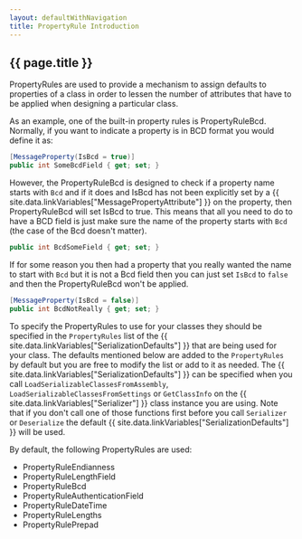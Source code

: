 ```yaml
---
layout: defaultWithNavigation
title: PropertyRule Introduction
---
```

## {{ page.title }}

PropertyRules are used to provide a mechanism to assign defaults to properties of a class in order to lessen
the number of attributes that have to be applied when designing a particular class.  

As an example, one of the built-in property rules is <makeLink>PropertyRuleBcd</makeLink>.  Normally, if you want to indicate a property is in BCD format
you would define it as:

```csharp
[MessageProperty(IsBcd = true)]
public int SomeBcdField { get; set; }
```

However, the <makeLink>PropertyRuleBcd</makeLink> is designed to check if a property name starts with `Bcd` and if it does and IsBcd has not been 
explicitly set by a {{ site.data.linkVariables["MessagePropertyAttribute"] }} on the property, then <makeLink>PropertyRuleBcd</makeLink> will set IsBcd to true.  This means that
all you need to do to have a BCD field is just make sure the name of the property starts with `Bcd` (the case of the Bcd doesn't matter).

```csharp
public int BcdSomeField { get; set; }
```

If for some reason you then had a property that you really wanted the name to start with `Bcd` but it is not a Bcd field then you 
can just set `IsBcd` to `false` and then the <makeLink>PropertyRuleBcd</makeLink> won't be applied.

```csharp
[MessageProperty(IsBcd = false)]
public int BcdNotReally { get; set; }
```

To specify the PropertyRules to use for your classes they should be specified in the `PropertyRules` list of the {{ site.data.linkVariables["SerializationDefaults"] }}
that are being used for your class.  The defaults mentioned below are added to the `PropertyRules` by default but you are free to modify the list or add to it as needed.
The {{ site.data.linkVariables["SerializationDefaults"] }} can be specified when you call `LoadSerializableClassesFromAssembly`, `LoadSerializableClassesFromSettings` or `GetClassInfo` on the 
{{ site.data.linkVariables["Serializer"] }} class instance you are using.  Note that if you don't call one of those functions first before you call `Serializer` or `Deserialize` the
default {{ site.data.linkVariables["SerializationDefaults"] }} will be used.

By default, the following PropertyRules are used:

* <makeLink>PropertyRuleEndianness</makeLink>
* <makeLink>PropertyRuleLengthField</makeLink>
* <makeLink>PropertyRuleBcd</makeLink>
* <makeLink>PropertyRuleAuthenticationField</makeLink>
* <makeLink>PropertyRuleDateTime</makeLink>
* <makeLink>PropertyRuleLengths</makeLink>
* <makeLink>PropertyRulePrepad</makeLink>
